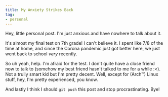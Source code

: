 ```yaml
---
title: My Anxiety Strikes Back
tag:
- personal
---
```


Hey, little personal post. I'm just anxious and have nowhere to talk about it.

It's almost my final test on 7th grade! I can't believe it. I spent like 7/8 of the time at home, and since the Corona pandemic just got better here, we just went back to school *very* recently.

So uh yeah, help. I'm afraid for the test. I don't quite have a close friend now to talk to (somehow my best friend hasn't talked to me for a while :<). Not a trully smart kid but I'm pretty decent. Well, except for (Arch™) Linux stuff, hey, I'm pretty experienced, you know. 

And lastly I think I should `git push` this post and stop procrastinating. Bye!
